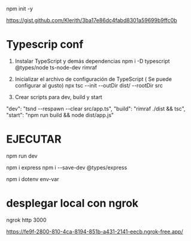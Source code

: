 npm init -y

https://gist.github.com/Klerith/3ba17e86dc4fabd8301a59699b9ffc0b

# Typescrip conf

1. Instalar TypeScript y demás dependencias
npm i -D typescript @types/node ts-node-dev rimraf

2. Inicializar el archivo de configuración de TypeScript ( Se puede configurar al gusto)
npx tsc --init --outDir dist/ --rootDir src

3. Crear scripts para dev, build y start

"dev": "tsnd --respawn --clear src/app.ts",
"build": "rimraf ./dist && tsc",
"start": "npm run build && node dist/app.js"


# EJECUTAR 
npm run dev


npm i express
npm i --save-dev @types/express


npm i dotenv env-var


# desplegar local con ngrok

ngrok http 3000


https://fe9f-2800-810-4ca-8194-851b-a431-2141-eecb.ngrok-free.app/